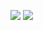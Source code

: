 ![](https://img.shields.io/badge/Bot)
![](https://img.shields.io/badge/https%3A%2F%2Fgithub.com%2Fstamperlik%2Fdiscord-python-bot%2Freleases%2Fnew?link=https%3A%2F%2Fgithub.com%2Fstamperlik%2Fdiscord-python-bot%2Freleases)

